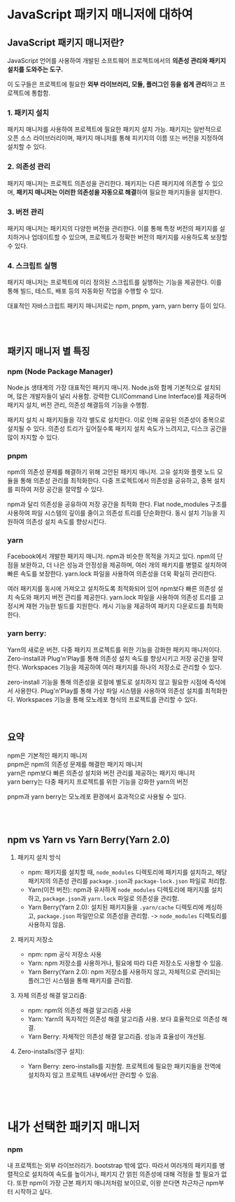 <br>
<br>

# JavaScript 패키지 매니저에 대하여

## JavaScript 패키지 매니저란?

JavaScript 언어를 사용하여 개발된 소프트웨어 프로젝트에서의 **의존성 관리와 패키지 설치를 도와주는 도구.**

이 도구들은 프로젝트에 필요한 **외부 라이브러리, 모듈, 플러그인 등을 쉽게 관리**하고 프로젝트에 통합함.

### 1. 패키지 설치

패키지 매니저를 사용하여 프로젝트에 필요한 패키지 설치 가능. 패키지는 일반적으로 오픈 소스 라이브러리이며, 패키지 매니저를 통해 피키지의 이름 또는 버전을 지정하여 설치할 수 있다.

### 2. 의존성 관리

패키지 매니저는 프로젝트 의존성을 관리한다. 패키지는 다른 패키지에 의존할 수 있으며, **패키지 매니저는 이러한 의존성을 자동으로 해결**하여 필요한 패키지들을 설치한다.

### 3. 버전 관리

패키지 매니저는 패키지의 다양한 버전을 관리한다. 이를 통해 특정 버전의 패키지를 설치하거나 업데이트할 수 있으며, 프로젝트가 정확한 버전의 패키지를 사용하도록 보장할 수 있다.

### 4. 스크립트 실행

패키지 매니저는 프로젝트에 미리 정의된 스크립트를 실행하는 기능을 제공한다. 이를 통해 빌드, 테스트, 배포 등의 자동화된 작업을 수행할 수 있다.

대표적인 자바스크립트 패키지 매니저로는 npm, pnpm, yarn, yarn berry 등이 있다.

<br>
<br>

## 패키지 매니저 별 특징

### npm (Node Package Manager)

Node.js 생태계의 가장 대표적인 패키지 매니저.
Node.js와 함께 기본적으로 설치되며, 많은 개발자들이 널리 사용함.
강력한 CLI(Command Line Interface)를 제공하며 패키지 설치, 버전 관리, 의존성 해결등의 기능을 수행함.

패키지 설치 시 패키지들을 각각 별도로 설치한다. 이로 인해 공유된 의존성이 중복으로 설치될 수 있다. 의존성 트리가 깊어질수록 패키지 설치 속도가 느려지고, 디스크 공간을 많이 차지할 수 있다.

### pnpm

npm의 의존성 문제를 해결하기 위해 고안된 패키지 매니저.
고유 설치와 플랫 노드 모듈을 통해 의존성 관리를 최적화한다.
다중 프로젝트에서 의존성을 공유하고, 중복 설치를 피하여 저장 공간을 절약할 수 있다.

npm과 달리 의존성을 공유하여 저장 공간을 최적화 한다. Flat node_modules 구조를 사용하여 파일 시스템의 깊이를 줄이고 의존성 트리를 단순화한다.
동시 설치 기능을 지원하여 의존성 설치 속도를 향상시킨다.

### yarn

Facebook에서 개발한 패키지 매니저. npm과 비슷한 목적을 가지고 있다.
npm의 단점을 보완하고, 더 나은 성능과 안정성을 제공하며, 여러 개의 패키지를 병렬로 설치하여 빠른 속도를 보장한다. yarn.lock 파일을 사용하여 의존성을 더욱 확실히 관리한다.

여러 패키지를 동시에 가져오고 설치하도록 최적화되어 있어 npm보다 빠른 의존성 설치 속도와 패키지 버전 관리를 제공한다. yarn.lock 파일을 사용하여 의존성 트리를 고정시켜 재현 가능한 빌드를 지원한다. 캐시 기능을 제공하여 패키지 다운로드를 최적화한다.

### yarn berry:

Yarn의 새로운 버전. 다중 패키지 프로젝트를 위한 기능을 강화한 패키지 매니저이다. Zero-install과 Plug'n'Play를 통해 의존성 설치 속도를 향상시키고 저장 공간을 절약한다. Workspaces 기능을 제공하여 여러 패키지를 하나의 저장소로 관리할 수 있다.

zero-install 기능을 통해 의존성을 로컬에 별도로 설치하지 않고 필요한 시점에 즉석에서 사용한다. Plug'n'Play를 통해 가상 파일 시스템을 사용하여 의존성 설치를 최적화한다. Workspaces 기능을 통해 모노레포 형식의 프로젝트를 관리할 수 있다.

<br>

## 요약

npm은 기본적인 패키지 매니저  
pnpm은 npm의 의존성 문제를 해결한 패키지 매니저  
yarn은 npm보다 빠른 의존성 설치와 버전 관리를 제공하는 패키지 매니저  
yarn berry는 다중 패키지 프로젝트를 위한 기능을 강화한 yarn의 버전

pnpm과 yarn berry는 모노레포 환경에서 효과적으로 사용될 수 있다.

<br>
<br>

## npm vs Yarn vs Yarn Berry(Yarn 2.0)

1. 패키지 설치 방식

   - npm: 패키지를 설치할 때, `node_modules` 디렉토리에 패키지를 설치하고, 해당 패키지의 의존성 관리를 `package.json`과 `package-lock.json` 파일로 처리함.
   - Yarn(이전 버전): npm과 유사하게 `node_modules` 디렉토리에 패키지를 설치하고, `package.json`과 `yarn.lock` 파일로 의존성을 관리함.
   - Yarn Berry(Yarn 2.0): 설치된 패키지들을 `.yarn/cache` 디렉토리에 캐싱하고, `package.json` 파일만으로 의존성을 관리함. -> `node_modules` 디렉토리를 사용하지 않음.

2. 패키지 저장소

   - npm: npm 공식 저장소 사용
   - Yarn: npm 저장소를 사용하거나, 필요에 따라 다른 저장소도 사용할 수 있음.
   - Yarn Berry(Yarn 2.0): npm 저장소를 사용하지 않고, 자체적으로 관리되는 플러그인 시스템을 통해 패키지를 관리함.

3. 자체 의존성 해결 알고리즘:

   - npm: npm의 의존성 해결 알고리즘 사용
   - Yarn: Yarn의 독자적인 의존성 해결 알고리즘 사용. 보다 효율적으로 의존성 해결.
   - Yarn Berry: 자체적인 의존성 해결 알고리즘. 성능과 효율성이 개선됨.

4. Zero-installs(영구 설치):
   - Yarn Berry: zero-installs를 지원함. 프로젝트에 필요한 패키지들을 전역에 설치하지 않고 프로젝트 내부에서만 관리할 수 있음.

<br>
<br>

# 내가 선택한 패키지 매니저

### npm

내 프로젝트는 외부 라이브러리가. bootstrap 밖에 없다. 따라서 여러개의 패키지를 병렬적으로 설치하여 속도를 높이거나, 패키지 간 얽힌 의존성에 대해 걱정을 할 필요가 없다. 또한 npm이 가장 근본 패키지 매니저처럼 보이므로, 이왕 쓴다면 차근차근 npm부터 시작하고 싶다.
